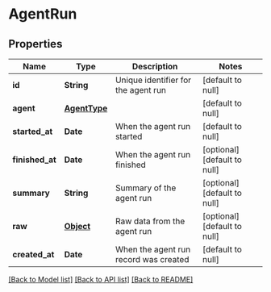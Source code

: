 # AgentRun
## Properties

| Name | Type | Description | Notes |
|------------ | ------------- | ------------- | -------------|
| **id** | **String** | Unique identifier for the agent run | [default to null] |
| **agent** | [**AgentType**](AgentType.md) |  | [default to null] |
| **started\_at** | **Date** | When the agent run started | [default to null] |
| **finished\_at** | **Date** | When the agent run finished | [optional] [default to null] |
| **summary** | **String** | Summary of the agent run | [optional] [default to null] |
| **raw** | [**Object**](.md) | Raw data from the agent run | [optional] [default to null] |
| **created\_at** | **Date** | When the agent run record was created | [default to null] |

[[Back to Model list]](../README.md#documentation-for-models) [[Back to API list]](../README.md#documentation-for-api-endpoints) [[Back to README]](../README.md)

